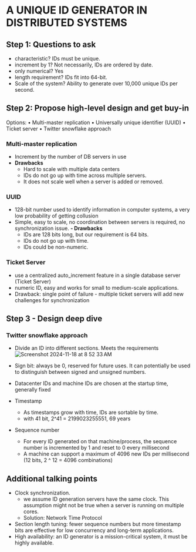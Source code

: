 # A UNIQUE ID GENERATOR IN DISTRIBUTED SYSTEMS

## Step 1: Questions to ask
- characteristic? IDs must be unique.
- increment by 1? Not necessarily, IDs are ordered by date.
- only numerical? Yes
- length requirement? IDs fit into 64-bit.
- Scale of the system? Ability to generate over 10,000 unique IDs per second.

## Step 2: Propose high-level design and get buy-in
Options: • Multi-master replication • Universally unique identifier (UUID) • Ticket server • Twitter snowflake approach

### Multi-master replication
- Increment by the number of DB servers in use
- **Drawbacks**
  - Hard to scale with multiple data centers
  - IDs do not go up with time across multiple servers.
  - It does not scale well when a server is added or removed.

### UUID
- 128-bit number used to identify information in computer systems, a very low probability of getting collusion
- Simple, easy to scale, no coordination between servers is required, no synchronization issue.
**- Drawbacks**
  - IDs are 128 bits long, but our requirement is 64 bits.
  - IDs do not go up with time.
  - IDs could be non-numeric.

### Ticket Server
- use a centralized auto_increment feature in a single database server (Ticket Server)
- numeric ID, easy and works for small to medium-scale applications.
- Drawback: single point of failure - multiple ticket servers will add new challenges for synchronization

## Step 3 - Design deep dive
### Twitter snowflake approach
- Divide an ID into different sections. Meets the requirements
![Screenshot 2024-11-18 at 8 52 33 AM](https://github.com/user-attachments/assets/9800fa47-41ce-49ec-b49b-0d00c3828aa1)
- Sign bit: always be 0, reserved for future uses. It can potentially be used to distinguish between signed and unsigned numbers.
- Datacenter IDs and machine IDs are chosen at the startup time, generally fixed

- Timestamp
  - As timestamps grow with time, IDs are sortable by time.
  - with 41 bit, 2^41 = 2199023255551, 69 years

- Sequence number
  - For every ID generated on that machine/process, the sequence number is incremented by 1 and reset to 0 every millisecond
  - A machine can support a maximum of 4096 new IDs per millisecond (12 bits, 2 ^ 12 = 4096 combinations)

## Additional talking points
- Clock synchronization.
   - we assume ID generation servers have the same clock. This assumption might not be true when a server is running on multiple cores.
   - Solution: Network Time Protocol
- Section length tuning: fewer sequence numbers but more timestamp bits are effective for low concurrency and long-term applications.
- High availability: an ID generator is a mission-critical system, it must be highly available.

